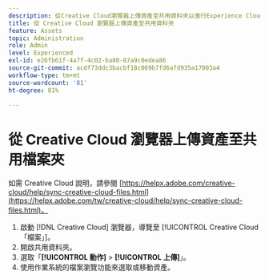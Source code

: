 ```yaml
---
description: 從Creative Cloud瀏覽器上傳資產至共用資料夾以進行Experience Cloud。
title: 從 Creative Cloud 瀏覽器上傳資產至共用資料夾
feature: Assets
topic: Administration
role: Admin
level: Experienced
exl-id: e26fb61f-4a7f-4c02-ba80-87a9c0edea86
source-git-commit: acdf73ddc3bacbf18c069b7fd6afd935a17003a4
workflow-type: tm+mt
source-wordcount: '81'
ht-degree: 81%

---
```


# 從 Creative Cloud 瀏覽器上傳資產至共用檔案夾

如需 Creative Cloud 說明，請參閱 [https://helpx.adobe.com/creative-cloud/help/sync-creative-cloud-files.html](https://helpx.adobe.com/tw/creative-cloud/help/sync-creative-cloud-files.html)。

1. 啟動 [!DNL Creative Cloud] 瀏覽器，導覽至 [!UICONTROL Creative Cloud「檔案」]。
1. 開啟共用資料夾。
1. 選取「**[!UICONTROL 動作]** > **[!UICONTROL 上傳]**」。
1. 使用作業系統的檔案瀏覽功能來選取或移動資產。
